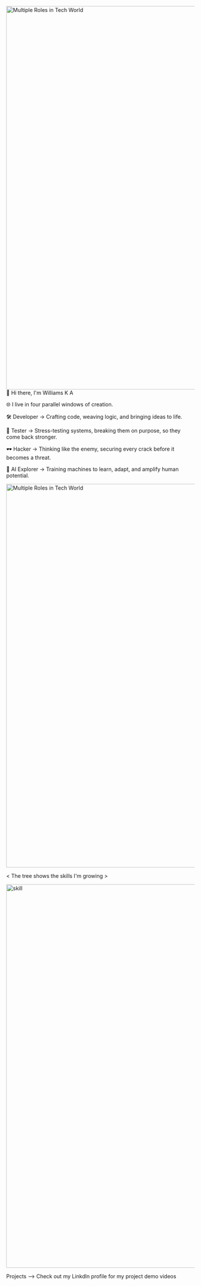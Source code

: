 <img width="1536" height="1024" alt="Multiple Roles in Tech World" src="https://github.com/user-attachments/assets/a728260e-b0a8-45cc-b928-08464cc1f2e9" />👋 Hi there, I'm Williams K A 

🌐 I live in four parallel windows of creation.

🛠️ Developer → Crafting code, weaving logic, and bringing ideas to life.

🧪 Tester → Stress-testing systems, breaking them on purpose, so they come back stronger.

🕶️ Hacker → Thinking like the enemy, securing every crack before it becomes a threat.

🤖 AI Explorer → Training machines to learn, adapt, and amplify human potential.

<img width="1536" height="1024" alt="Multiple Roles in Tech World" src="https://github.com/user-attachments/assets/b03e00cf-7649-4fd6-ad05-8c5568c6f661" />




<  The tree shows the skills I'm growing >
<br>

<img width="1024" height="1024" alt="skill" src="https://github.com/user-attachments/assets/373d317c-376e-4e65-8418-aee3ba55a985" />




Projects  -->
          Check out my Linkdln  profile for my project demo videos
